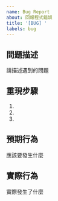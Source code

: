 ```yaml
---
name: Bug Report
about: 回報程式錯誤
title: '[BUG] '
labels: bug
---
```


## 問題描述
請描述遇到的問題

## 重現步驟
1. 
2. 
3. 

## 預期行為
應該要發生什麼

## 實際行為
實際發生了什麼
